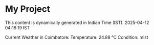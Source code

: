# My Project

This content is dynamically generated in Indian Time (IST): 2025-04-12 04:18:19 IST


Current Weather in Coimbatore:
Temperature: 24.88 °C
Condition: mist
